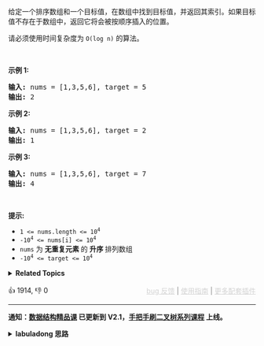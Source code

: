 <p>给定一个排序数组和一个目标值，在数组中找到目标值，并返回其索引。如果目标值不存在于数组中，返回它将会被按顺序插入的位置。</p>

<p>请必须使用时间复杂度为 <code>O(log n)</code> 的算法。</p>

<p>&nbsp;</p>

<p><strong>示例 1:</strong></p>

<pre>
<strong>输入:</strong> nums = [1,3,5,6], target = 5
<strong>输出:</strong> 2
</pre>

<p><strong>示例&nbsp;2:</strong></p>

<pre>
<strong>输入:</strong> nums = [1,3,5,6], target = 2
<strong>输出:</strong> 1
</pre>

<p><strong>示例 3:</strong></p>

<pre>
<strong>输入:</strong> nums = [1,3,5,6], target = 7
<strong>输出:</strong> 4
</pre>

<p>&nbsp;</p>

<p><strong>提示:</strong></p>

<ul> 
 <li><code>1 &lt;= nums.length &lt;= 10<sup>4</sup></code></li> 
 <li><code>-10<sup>4</sup> &lt;= nums[i] &lt;= 10<sup>4</sup></code></li> 
 <li><code>nums</code> 为&nbsp;<strong>无重复元素&nbsp;</strong>的&nbsp;<strong>升序&nbsp;</strong>排列数组</li> 
 <li><code>-10<sup>4</sup> &lt;= target &lt;= 10<sup>4</sup></code></li> 
</ul>

<details><summary><strong>Related Topics</strong></summary>数组 | 二分查找</details><br>

<div>👍 1914, 👎 0<span style='float: right;'><span style='color: gray;'><a href='https://github.com/labuladong/fucking-algorithm/discussions/939' target='_blank' style='color: lightgray;text-decoration: underline;'>bug 反馈</a> | <a href='https://labuladong.gitee.io/article/fname.html?fname=jb插件简介' target='_blank' style='color: lightgray;text-decoration: underline;'>使用指南</a> | <a href='https://labuladong.github.io/algo/images/others/%E5%85%A8%E5%AE%B6%E6%A1%B6.jpg' target='_blank' style='color: lightgray;text-decoration: underline;'>更多配套插件</a></span></span></div>

<div id="labuladong"><hr>

**通知：[数据结构精品课](https://aep.h5.xeknow.com/s/1XJHEO) 已更新到 V2.1，[手把手刷二叉树系列课程](https://aep.xet.tech/s/3YGcq3) 上线。**

<details><summary><strong>labuladong 思路</strong></summary>

## 基本思路

这道题就是考察搜索左侧边界的二分算法的细节理解，前文 [二分搜索详解](https://labuladong.github.io/article/fname.html?fname=二分查找详解) 着重讲了数组中存在目标元素重复的情况，没仔细讲目标元素不存在的情况。

**当目标元素 `target` 不存在数组 `nums` 中时，搜索左侧边界的二分搜索的返回值可以做以下几种解读**：

1、返回的这个值是 `nums` 中大于等于 `target` 的最小元素索引。

2、返回的这个值是 `target` 应该插入在 `nums` 中的索引位置。

3、返回的这个值是 `nums` 中小于 `target` 的元素个数。

比如在有序数组 `nums = [2,3,5,7]` 中搜索 `target = 4`，搜索左边界的二分算法会返回 2，你带入上面的说法，都是对的。

所以以上三种解读都是等价的，可以根据具体题目场景灵活运用，显然这里我们需要的是第二种。

**标签：[二分搜索](https://mp.weixin.qq.com/mp/appmsgalbum?__biz=MzAxODQxMDM0Mw==&action=getalbum&album_id=2120601117519675393)**

## 解法代码

<div class="tab-panel"><div class="tab-nav">
<button data-tab-item="cpp" class="tab-nav-button btn " data-tab-group="default" onclick="switchTab(this)">cpp🤖</button>

<button data-tab-item="python" class="tab-nav-button btn " data-tab-group="default" onclick="switchTab(this)">python🤖</button>

<button data-tab-item="java" class="tab-nav-button btn active" data-tab-group="default" onclick="switchTab(this)">java🟢</button>

<button data-tab-item="go" class="tab-nav-button btn " data-tab-group="default" onclick="switchTab(this)">go🤖</button>

<button data-tab-item="javascript" class="tab-nav-button btn " data-tab-group="default" onclick="switchTab(this)">javascript🤖</button>
</div><div class="tab-content">
<div data-tab-item="cpp" class="tab-item " data-tab-group="default"><div class="highlight">

```cpp
// 注意：cpp 代码由 chatGPT🤖 翻译，可能不太完善，旨在帮助不同背景的读者理解算法逻辑。
// 如有疑问，可以参照我写的 java 代码查看。

class Solution {
public:
    int searchInsert(vector<int>& nums, int target) {
        return left_bound(nums, target);
    }

    // 搜索左侧边界的二分算法
    int left_bound(vector<int>& nums, int target) {
        if (nums.size() == 0) return -1;
        int left = 0;
        int right = nums.size(); // 注意

        while (left < right) { // 注意
            int mid = left + (right - left) / 2;
            if (nums[mid] == target) {
                right = mid;
            } else if (nums[mid] < target) {
                left = mid + 1;
            } else if (nums[mid] > target) {
                right = mid; // 注意
            }
        }
        return left;
    }
};
```

</div></div>

<div data-tab-item="python" class="tab-item " data-tab-group="default"><div class="highlight">

```python
# 注意：python 代码由 chatGPT🤖 翻译，可能不太完善，旨在帮助不同背景的读者理解算法逻辑。
# 如有疑问，可以参照我写的 java 代码查看。

class Solution:
    def searchInsert(self, nums: List[int], target: int) -> int:
        return self.left_bound(nums, target)

    # 搜索左侧边界的二分算法
    def left_bound(self, nums: List[int], target: int) -> int:
        if not nums:
            return -1
        left = 0
        right = len(nums)  # 注意

        while left < right:  # 注意
            mid = left + (right - left) // 2
            if nums[mid] == target:
                right = mid
            elif nums[mid] < target:
                left = mid + 1
            elif nums[mid] > target:
                right = mid  # 注意

        return left
```

</div></div>

<div data-tab-item="java" class="tab-item active" data-tab-group="default"><div class="highlight">

```java
class Solution {
    public int searchInsert(int[] nums, int target) {
        return left_bound(nums, target);
    }

    // 搜索左侧边界的二分算法
    int left_bound(int[] nums, int target) {
        if (nums.length == 0) return -1;
        int left = 0;
        int right = nums.length; // 注意

        while (left < right) { // 注意
            int mid = left + (right - left) / 2;
            if (nums[mid] == target) {
                right = mid;
            } else if (nums[mid] < target) {
                left = mid + 1;
            } else if (nums[mid] > target) {
                right = mid; // 注意
            }
        }
        return left;
    }
}
```

</div></div>

<div data-tab-item="go" class="tab-item " data-tab-group="default"><div class="highlight">

```go
// 注意：go 代码由 chatGPT🤖 翻译，可能不太完善，旨在帮助不同背景的读者理解算法逻辑。
// 如有疑问，可以参照我写的 java 代码查看。

package main

import "fmt"

func searchInsert(nums []int, target int) int {
    return leftBound(nums, target)
}

// leftBound is a binary search algorithm that searches for the left boundary
func leftBound(nums []int, target int) int {
    if len(nums) == 0 {
        return -1
    }
    left, right := 0, len(nums) // 注意

    for left < right { // 注意
        mid := left + (right-left)/2
        if nums[mid] == target {
            right = mid
        } else if nums[mid] < target {
            left = mid + 1
        } else if nums[mid] > target {
            right = mid // 注意
        }
    }
    return left
}

func main() {
    nums, target := []int{1, 3, 5, 6}, 5
    fmt.Println(searchInsert(nums, target))
}
```

</div></div>

<div data-tab-item="javascript" class="tab-item " data-tab-group="default"><div class="highlight">

```javascript
// 注意：javascript 代码由 chatGPT🤖 翻译，可能不太完善，旨在帮助不同背景的读者理解算法逻辑。
// 如有疑问，可以参照我写的 java 代码查看。

/**
 * @param {number[]} nums
 * @param {number} target
 * @return {number}
 */
var searchInsert = function(nums, target) {
    return left_bound(nums, target);
};

/**
 * 搜索左侧边界的二分算法
 * @param {number[]} nums
 * @param {number} target
 * @return {number}
 */
var left_bound = function(nums, target) {
    if (nums.length == 0) return -1;
    let left = 0;
    let right = nums.length; // 注意

    while (left < right) { // 注意
        let mid = left + Math.floor((right - left) / 2);
        if (nums[mid] == target) {
            right = mid;
        } else if (nums[mid] < target) {
            left = mid + 1;
        } else if (nums[mid] > target) {
            right = mid; // 注意
        }
    }
    return left;
};
```

</div></div>
</div></div>

**类似题目**：
  - [剑指 Offer II 068. 查找插入位置 🟢](/problems/N6YdxV)

</details>
</div>




